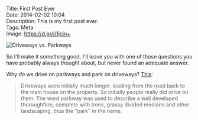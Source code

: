 Title: First Post Ever  
Date: 2014-02-02 10:04  
Description: This is my first post ever.  
Tags: Meta  
Image: https://d.pr/i/1jcin+  

![Driveways vs. Parkways][1]

So I'll make it something good. I'll leave you with one of those questions you have probably always thought about, but never found an adequate answer.

Why *do* we drive on parkways and park on driveways? [This][2]:

> Driveways were initially much longer, leading from the road back to the main house on the property. So initially people really did drive on them. The word parkway was used to describe a well developed thoroughfare, complete with trees, grassy divided medians and other landscaping, thus the "park" in the name.

[1]: https://d.pr/i/1jcin+ "Driveways vs. Parkways"
[2]: http://wiki.answers.com/Q/Why_do_we_park_in_the_driveway_and_drive_on_the_parkway "Why *do* we drive on parkways and park on driveways?"